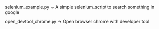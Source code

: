 selenium_example.py
-> A simple selenium_script to search something in google

open_devtool_chrome.py
-> Open browser chrome with developer tool

